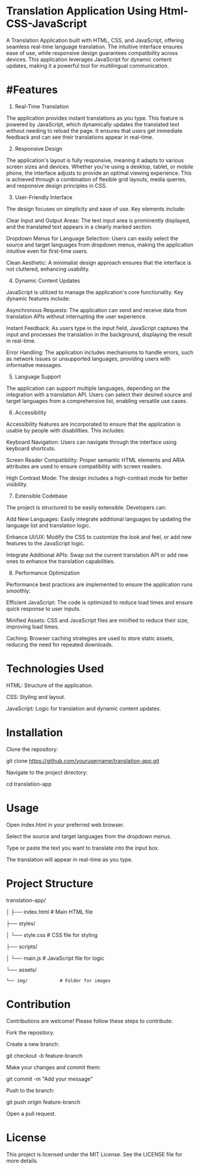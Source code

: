 # Translation Application Using Html-CSS-JavaScript
 A Translation Application built with HTML, CSS, and JavaScript, offering seamless real-time language translation. The intuitive interface ensures ease of use, while responsive design guarantees compatibility across devices. This application leverages JavaScript for dynamic content updates, making it a powerful tool for multilingual communication.


# #Features

1. Real-Time Translation
   
The application provides instant translations as you type. This feature is powered by JavaScript, which dynamically updates the translated text without needing to reload the page. It ensures that users get immediate feedback and can see their translations appear in real-time.

2. Responsive Design
   
The application's layout is fully responsive, meaning it adapts to various screen sizes and devices. 
Whether you're using a desktop, tablet, or mobile phone, the interface adjusts to provide an optimal viewing experience. 
This is achieved through a combination of flexible grid layouts, media queries, and responsive design principles in CSS.

3. User-Friendly Interface
   
The design focuses on simplicity and ease of use. Key elements include:

Clear Input and Output Areas: The text input area is prominently displayed, and the translated text appears in a clearly marked section.

Dropdown Menus for Language Selection: Users can easily select the source and target languages from dropdown menus, making the application intuitive even for first-time users.

Clean Aesthetic: A minimalist design approach ensures that the interface is not cluttered, enhancing usability.

4. Dynamic Content Updates

JavaScript is utilized to manage the application's core functionality. Key dynamic features include:

Asynchronous Requests: The application can send and receive data from translation APIs without interrupting the user experience.

Instant Feedback: As users type in the input field, JavaScript captures the input and processes the translation in the background, displaying the result in real-time.

Error Handling: The application includes mechanisms to handle errors, such as network issues or unsupported languages, providing users with informative messages.

5. Language Support
   
The application can support multiple languages, depending on the integration with a translation API.
Users can select their desired source and target languages from a comprehensive list, enabling versatile use cases.

6. Accessibility
   
Accessibility features are incorporated to ensure that the application is usable by people with disabilities. This includes:

Keyboard Navigation: Users can navigate through the interface using keyboard shortcuts.

Screen Reader Compatibility: Proper semantic HTML elements and ARIA attributes are used to ensure compatibility with screen readers.

High Contrast Mode: The design includes a high-contrast mode for better visibility.

7. Extensible Codebase
   
The project is structured to be easily extensible. Developers can:

Add New Languages: Easily integrate additional languages by updating the language list and translation logic.

Enhance UI/UX: Modify the CSS to customize the look and feel, or add new features to the JavaScript logic.

Integrate Additional APIs: Swap out the current translation API or add new ones to enhance the translation capabilities.

8. Performance Optimization
   
Performance best practices are implemented to ensure the application runs smoothly:

Efficient JavaScript: The code is optimized to reduce load times and ensure quick response to user inputs.

Minified Assets: CSS and JavaScript files are minified to reduce their size, improving load times.

Caching: Browser caching strategies are used to store static assets, reducing the need for repeated downloads.

# Technologies Used

HTML: Structure of the application.

CSS: Styling and layout.

JavaScript: Logic for translation and dynamic content updates.

# Installation

Clone the repository:

git clone https://github.com/yourusername/translation-app.git

Navigate to the project directory:

cd translation-app

# Usage

Open index.html in your preferred web browser.

Select the source and target languages from the dropdown menus.

Type or paste the text you want to translate into the input box.

The translation will appear in real-time as you type.

# Project Structure

translation-app/

│
├── index.html          # Main HTML file

├── styles/

│   └── style.css       # CSS file for styling

├── scripts/

│   └── main.js         # JavaScript file for logic

└── assets/

    └── img/            # Folder for images

    
# Contribution

Contributions are welcome! Please follow these steps to contribute:

Fork the repository.

Create a new branch:

git checkout -b feature-branch

Make your changes and commit them:

git commit -m "Add your message"

Push to the branch:

git push origin feature-branch

Open a pull request.

# License

This project is licensed under the MIT License. See the LICENSE file for more details.
